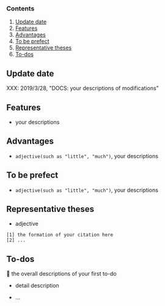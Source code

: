 ### Contents

1. [Update date](#update)
2. [Features](#feats)
3. [Advantages](#advantages)
4. [To be prefect](#yourwork)
5. [Representative theses](#representative)
6. [To-dos](#to-dos)

## Update date<a name="update"></a>

XXX: 2019/3/28, "DOCS: your descriptions of modifications"

## Features<a name="feats"></a>

* your descriptions

## Advantages<a name="advantages"></a>

* `adjective(such as "little", "much")`, your descriptions

## To be prefect<a name="yourwork"></a>

* `adjective(such as "little", "much")`, your descriptions

## Representative theses<a name="representative"></a>

* adjective
```
[1] the formation of your citation here
[2] ...
```

## To-dos<a name="to-dos"></a>

:memo: the overall descriptions of your first to-do

* detail description

* ...
